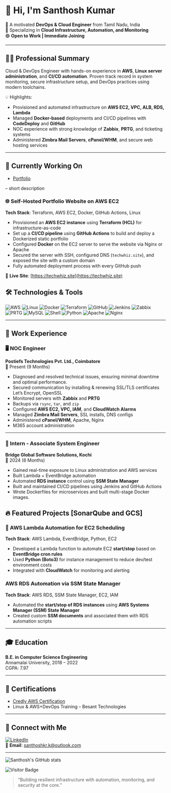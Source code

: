 # 👋 Hi, I'm Santhosh Kumar 

🚀 A motivated **DevOps & Cloud Engineer** from Tamil Nadu, India  
🔧 Specializing in **Cloud Infrastructure, Automation, and Monitoring**  
🟢 **Open to Work | Immediate Joining**

---

## 🧑‍💻 Professional Summary

Cloud & DevOps Engineer with hands-on experience in **AWS**, **Linux server administration**, and **CI/CD automation**. Proven track record in system monitoring, secure infrastructure setup, and DevOps practices using modern toolchains.

💡 Highlights:
- Provisioned and automated infrastructure on **AWS EC2, VPC, ALB, RDS, Lambda**
- Managed **Docker-based** deployments and CI/CD pipelines with **CodeDeploy** and **GitHub**
- NOC experience with strong knowledge of **Zabbix**, **PRTG**, and ticketing systems
- Administered **Zimbra Mail Servers**, **cPanel/WHM**, and secure web hosting services

---

## 🔭 Currently Working On
- [Portfolio](https://techwhiz.site/)

– short description

### 🌐 Self-Hosted Portfolio Website on AWS EC2
**Tech Stack**: Terraform, AWS EC2, Docker, GitHub Actions, Linux

- Provisioned an **AWS EC2 instance** using **Terraform (HCL)** for infrastructure-as-code
- Set up a **CI/CD pipeline** using **GitHub Actions** to build and deploy a Dockerized static portfolio
- Configured **Docker** on the EC2 server to serve the website via Nginx or Apache
- Secured the server with SSH, configured DNS (`techwhiz.site`), and exposed the site with a custom domain
- Fully automated deployment process with every GitHub push

🔗 **Live Site**: [https://techwhiz.site](https://techwhiz.site)  

## 🛠️ Technologies & Tools

![AWS](https://img.shields.io/badge/-AWS-333?style=flat&logo=amazon-aws)
![Linux](https://img.shields.io/badge/-Linux-333?style=flat&logo=linux)
![Docker](https://img.shields.io/badge/-Docker-333?style=flat&logo=docker)
![Terraform](https://img.shields.io/badge/-Terraform-333?style=flat&logo=terraform)
![GitHub](https://img.shields.io/badge/-GitHub-333?style=flat&logo=github)
![Jenkins](https://img.shields.io/badge/-Jenkins-333?style=flat&logo=jenkins)
![Zabbix](https://img.shields.io/badge/-Zabbix-333?style=flat&logo=zabbix)
![PRTG](https://img.shields.io/badge/-PRTG-333?style=flat&logo=prtg-network-monitor)
![MySQL](https://img.shields.io/badge/-MySQL-333?style=flat&logo=mysql)
![Shell](https://img.shields.io/badge/-Shell%20Script-333?style=flat&logo=gnu-bash)
![Python](https://img.shields.io/badge/-Python-333?style=flat&logo=python)
![Apache](https://img.shields.io/badge/-Apache-333?style=flat&logo=apache)
![Nginx](https://img.shields.io/badge/-Nginx-333?style=flat&logo=nginx)

---

## 💼 Work Experience

### 🖥️ NOC Engineer  
**Postiefs Technologies Pvt. Ltd., Coimbatore**  
📆 Present (9 Months)

- Diagnosed and resolved technical issues, ensuring minimal downtime and optimal performance.
- Secured communication by installing & renewing SSL/TLS certificates Let’s Encrypt, OpenSSL
- Monitored servers with **Zabbix** and **PRTG**
- Backups via `rsync`, `tar`, and `zip`
- Configured **AWS EC2, VPC, IAM**, and **CloudWatch Alarms**
- Managed **Zimbra Mail Servers**, SSL installs, DNS configs
- Administered **cPanel/WHM**, Apache, Nginx
- M365 account administration

---

### 🔧 Intern - Associate System Engineer  
**Bridge Global Software Solutions, Kochi**  
📆 2024 (6 Months)

- Gained real-time exposure to Linux administration and AWS services
- Built Lambda + EventBridge automation
- Automated **RDS instance** control using **SSM State Manager**
- Built and maintained CI/CD pipelines using Jenkins and GitHub Actions
- Wrote Dockerfiles for microservices and built multi-stage Docker images.

## 🔥 Featured Projects [SonarQube and GCS]

### 🔁 AWS Lambda Automation for EC2 Scheduling
**Tech Stack**: AWS Lambda, EventBridge, Python, EC2

- Developed a Lambda function to automate EC2 **start/stop** based on **EventBridge cron rules**
- Used **Python (Boto3)** for instance management to reduce dev/test environment costs
- Integrated with **CloudWatch** for monitoring and alerting

### AWS RDS Automation via SSM State Manager
**Tech Stack**: AWS RDS, SSM State Manager, EC2, IAM

- Automated the **start/stop of RDS instances** using **AWS Systems Manager (SSM) State Manager**
- Created custom **SSM documents** and associated them with RDS automation scripts

---

## 🎓 Education

**B.E. in Computer Science Engineering**  
Annamalai University, 2018 – 2022  
CGPA: 7.97

---

## 📜 Certifications

- [Credly AWS Certification](https://www.credly.com/badges/95e851cf-c918-4763-83b9-f474bed872fb/linked_in_profile)
- Linux & AWS+DevOps Training – Besant Technologies

---

## 🔗 Connect with Me

[![LinkedIn](https://img.shields.io/badge/-LinkedIn-0A66C2?style=flat&logo=linkedin&logoColor=white)](https://www.linkedin.com/in/santhosh-kumar-k-)  
📧 **Email**: santhoshkr.k@outlook.com  

---

![Santhosh's GitHub stats](https://github-readme-stats.vercel.app/api?username=Santhoshkrk&show_icons=true&theme=tokyonight)

![Visitor Badge](https://visitor-badge.laobi.icu/badge?page_id=Santhoshkrk)


> “Building resilient infrastructure with automation, monitoring, and security at the core.”

